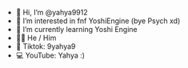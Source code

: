- 👋 Hi, I’m @yahya9912
- 👀 I’m interested in fnf YoshiEngine (bye Psych xd)
- 🌱 I’m currently learning Yoshi Engine
- 🧑🏽 He / Him
- 🎵 Tiktok: 9yahya9
- 💻 YouTube: Yahya :)
